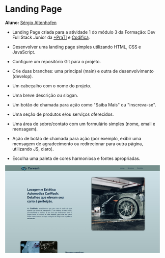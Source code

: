 # Landing Page

**Aluno:** [Sérgio Altenhofen](https://github.com/Sergioalten)

- Landing Page criada para a atividade 1 do módulo 3 da Formação: Dev Full Stack Junior da [+PraTI](https://www.maisprati.com.br/) e [Codifica](https://www.codificaedu.com.br/).

- Desenvolver uma landing page simples utilizando HTML, CSS e JavaScript.

- Configure um repositório Git para o projeto.
- Crie duas branches: uma principal (main) e outra de desenvolvimento (develop).
- Um cabeçalho com o nome do projeto.
- Uma breve descrição ou slogan.
- Um botão de chamada para ação como "Saiba Mais" ou "Inscreva-se".
- Uma seção de produtos e/ou serviços oferecidos.
- Uma área de sobre/contato com um formulário simples (nome, email e mensagem).
- Ação de botão de chamada para ação (por exemplo, exibir uma mensagem de agradecimento ou redirecionar para outra página, utilizando JS, claro).
- Escolha uma paleta de cores harmoniosa e fontes apropriadas.

![imagem do site](/assets/images/pagina.jpg)
